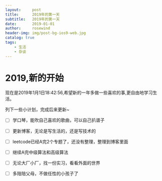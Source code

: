 ```yaml
---
layout:     post
title:      2019年的第一天
subtitle:   2019年的第一天
date:       2019-01-01
author:     rosewind
header-img: img/post-bg-ios9-web.jpg
catalog: true
tags:
    - 生活
    - 杂谈
---
```


# 2019,新的开始

现在是2019年1月1日18:42:56,希望新的一年多做一些喜欢的事,更自由地学习生活。

列下一些小计划，完成后来更新~

- [ ] 学口琴，能吹自己喜欢的歌曲，可以自己扒谱子
- [ ] 更新博客，无论是写生活的，还是写技术的
- [ ] leetcode已经A完2个专题了，还没有整理，整理到博客里面
- [ ] 继续A完中级算法和高级算法
- [ ] 无论大厂小厂，找一份实习，看看外面的世界
- [ ] 多陪陪父母，不做任性的小孩子了


